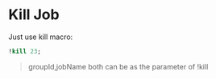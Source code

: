 # Kill Job

Just use kill macro:

```sql
!kill 23; 
```

> groupId,jobName both can be as the parameter of !kill



